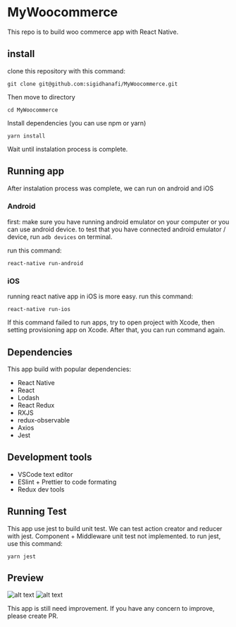 # MyWoocommerce
This repo is to build woo commerce app with React Native.

## install
clone this repository with this command:

`git clone git@github.com:sigidhanafi/MyWoocommerce.git`

Then move to directory

`cd MyWoocommerce`

Install dependencies (you can use npm or yarn)

`yarn install`

Wait until instalation process is complete.

## Running app
After instalation process was complete, we can run on android and iOS

### Android
first: make sure you have running android emulator on your computer or you can use android device.
to test that you have connected android emulator / device, run `adb devices` on terminal.

run this command:

`react-native run-android`

### iOS
running react native app in iOS is more easy. 
run this command:

`react-native run-ios`

If this command failed to run apps, try to open project with Xcode, then setting provisioning app on Xcode. After that, you can run command again.

## Dependencies
This app build with popular dependencies:
- React Native
- React
- Lodash
- React Redux
- RXJS
- redux-observable
- Axios
- Jest

## Development tools
- VSCode text editor
- ESlint + Prettier to code formating
- Redux dev tools

## Running Test
This app use jest to build unit test. We can test action creator and reducer with jest.
Component + Middleware unit test not implemented.
to run jest, use this command:

`yarn jest`

## Preview
![alt text](https://image.ibb.co/ens0L0/store-list.jpg "Store List")
![alt text](https://image.ibb.co/mapKDL/store-detail.jpg "Store List")


This app is still need improvement. If you have any concern to improve, please create PR.


